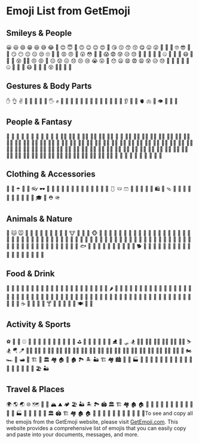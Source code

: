 # Emoji List from GetEmoji

## Smileys & People
😀 😃 😄 😁 😆 😅 😂 🤣 😊 😇 🙂 🙃 😉 😌 😍 🥰 😘 😗 😙 😚 😋 😛 😜 🤪 🤨 🧐 🤓 😎 🥳 🤗 😏 😶 😐 😑 😒 🙄 🥺 🤬 😡 😠 🤯 😲 😳 🥵 🥶 😱 😨 😰 😥 😓 🤗 🤔 🤭 🤫 🤥 🤐 🤢 🤮 🤧 😷 🤒 🤕 🥴 😵 😵‍💫 😠 😡 🤬 😔 😟 😖 😞 😣 😢 😭 😲 🥳 😯 😦 😧 😨 😩 😰 😥 😓 🤗 🤔 🤭 🤫 🤥 🤐 🤢 🤮 🤧 😷 🤒 🤕 🥴 😵 😵‍💫 🤬 🤯

## Gestures & Body Parts
✋ 👌 ✌ 🤞 🤟 🤘 🤙 🖖 🖐 ✊ 👊 👏 🙌 👐 🙏 🤲 🤳 💪 🦾 🦵 🦿 🦷 🦴 👂 👃 🧠 🫀 🫁 👀 👁 👅 👄 🦻

## People & Fantasy
👶 👧 🧒 👦 👩 👨 🧑 🧓 👵 👴 👲 👳‍♀️ 👳‍♂️ 🧕 🤵‍♀️ 🤵‍♂️ 👰‍♀️ 👰‍♂️ 👸 🤴 🧙‍♀️ 🧙‍♂️ 🧝‍♀️ 🧝‍♂️ 🧛‍♀️ 🧛‍♂️ 🧟‍♀️ 🧟‍♂️ 🧞‍♀️ 🧞‍♂️ 🧜‍♀️ 🧜‍♂️ 🧚‍♀️ 🧚‍♂️ 🧌 💂‍♀️ 💂‍♂️ 🕵️‍♀️ 🕵️‍♂️ 🧑‍⚕️ 🧑‍🎓 🧑‍⚖️ 🧑‍🌾 🧑‍🍳 🧑‍🔧 🧑‍🏭 🧑‍💼 🧑‍🔬 🧑‍💻 🧑‍🎤 🧑‍🎨 🧑‍✈️ 🧑‍🚀 🧑‍🚒 👮‍♀️ 👮‍♂️ 👩‍⚕️ 👨‍⚕️ 👩‍🎓 👨‍🎓 👩‍⚖️ 👨‍⚖️ 👩‍🌾 👨‍🌾 👩‍🍳 👨‍🍳 👩‍🔧 👨‍🔧 👩‍🏭 👨‍🏭 👩‍💼 👨‍💼 👩‍🔬 👨‍🔬 👩‍💻 👨‍💻 👩‍🎤 👨‍🎤 👩‍🎨 👨‍🎨 👩‍✈️ 👨‍✈️ 👩‍🚀 👨‍🚀 👩‍🚒 👨‍🚒 🧟 🧛 🧞 🧜 🧚 👼 🤰 🫄 🫃 🧸

## Clothing & Accessories
🧳 🌂 ☂️ 🧵 🧶 👓 🕶 🥽 🥼 🦺 👔 👕 👖 🧣 🧤 🧥 🧦 👗 👘 🥻 🩱 🩲 🩳 👙 👚 👛 👜 👝 🛍 🎒 🩴 👞 👟 🥾 🥿 👠 👡 👢 👑 👒 🎩 🎓 🧢 ⛑ 🪖

## Animals & Nature
🐶 🐱 🐭 🐹 🐰 🦊 🦝 🐻 🐼 🐨 🐯 🦁 🐮 🐷 🐽 🐸 🐵 🦄 🐞 🐝 🐛 🦋 🐌 🐚 🐢 🐍 🦎 🦂 🦀 🐬 🦈 🐋 🐊 🐅 🐆 🦓 🦍 🦧 🦣 🐘 🦒 🦘 🦥 🦦 🦨 🦡 🦦 🦥 🦭 🐆 🦙 🐪 🐫 🦏 🦛 🐖 🐄 🐐 🐏 🐑 🦙 🦦 🦥 🦣 🦛 🐓 🦃 🐇 🦨 🦝 🐹 🐀 🐁 🦜 🦩 🦉 🦆 🦢 🦅 🦇 🐍 🐢 🦕 🦖 🐙 🦑 🦐 🦀 🐠 🐟 🐬 🐳 🐋 🐊 🦧 🦥 🦦 🦨 🦇 🦮 🐕 🐩 🦉 🦢 🦜 🦚 🦜 🦩 🦉 🦢 🦜 🦥 🦦 🦨 🦡 🦦 🦥 🦣 🦛

## Food & Drink
🍏 🍎 🍐 🍊 🍋 🍌 🍉 🍇 🍓 🍈 🍒 🍑 🍍 🥭 🍅 🥝 🍆 🥑 🥦 🥬 🥒 🌶️ 🌽 🥕 🥔 🍠 🥐 🥯 🍞 🥖 🥨 🥞 🧇 🍳 🥚 🧈 🥓 🥩 🍗 🍖 🌭 🍔 🍟 🍕 🥪 🥙 🥗 🌯 🌮 🍜 🍲 🥘 🍝 🍛 🍣 🍱 🍤 🍙 🍚 🍘 🍥 🥟 🥠 🥡 🍦 🍧 🍨 🍩 🍪 🎂 🍰 🧁 🥧 🍫 🍬 🍭 🍮 🍯 🍼 ☕ 🍵 🍶 🍾 🍷 🍸 🍹 🍺 🍻 🥂 🥃 🍽️ 🍴 🥄

## Activity & Sports
⚽ 🏀 🏈 ⚾ 🥎 🎾 🏐 🏉 🎱 🏓 🏸 🏒 🏑 🏏 ⛳ 🥅 🏹 🎣 🥊 🥋 🎽 ⛸️ 🥌 🛷 🏂 🏋️‍♂️ 🏋️‍♀️ 🤼‍♂️ 🤼‍♀️ 🤸‍♂️ 🤸‍♀️ ⛷️ 🏂 🪂 🪁 🏌️‍♂️ 🏌️‍♀️ 🏇 🧘‍♂️ 🧘‍♀️ 🏄‍♂️ 🏄‍♀️ 🏊‍♂️ 🏊‍♀️ 🤽‍♂️ 🤽‍♀️ 🚣‍♂️ 🚣‍♀️ 🚵‍♂️ 🚵‍♀️ 🚴‍♂️ 🚴‍♀️ 🧗‍♂️ 🧗‍♀️ 🏇 🏍️ 🏎️ 🛶 🛥️ 🚤 🏗️ 🏢 🏛️ 🏘️ 🏠 🏡 🏚️ 🏞️ 🏝️ 🏜️ 🏗️ 🏘️ 🏙️ 🏢 🏬 🏭 🏢 🏣 🏤 🏥 🏦 🏧 🏨 🏩 🏪 🏫 🏬 🏦 🏧 🏯 🏰 🗼 🗽 🏖️ 🏜️

## Travel & Places
🌍 🌎 🌏 🌐 🗺️ 🗾 🧭 🏔️ ⛰️ 🏕️ 🏖️ 🏜️ 🏝️ 🏞️ 🏟️ 🏛️ 🏗️ 🏘️ 🏚️ 🏠 🏡 🏢 🏣 🏤 🏥 🏦 🏧 🏨 🏩 🏪 🏫 🏬 🏭 🏯 🏰 🗼 🗽 🗿 🏛️ 🏟️ 🏗️ 🏘️ 🏚️ 🏠 🏡 🏢 🏣 🏤 🏥 🏦 🏧 🏨 🏩 🏪 🏫To see and copy all the emojis from the GetEmoji website, please visit [GetEmoji.com](https://getemoji.com/). This website provides a comprehensive list of emojis that you can easily copy and paste into your documents, messages, and more.

